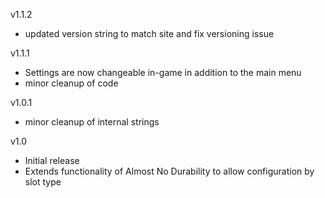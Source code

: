 v1.1.2
- updated version string to match site and fix versioning issue

v1.1.1
- Settings are now changeable in-game in addition to the main menu
- minor cleanup of code

v1.0.1
- minor cleanup of internal strings

v1.0
- Initial release
- Extends functionality of Almost No Durability to allow configuration by slot type
